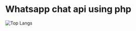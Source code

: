 # Whatsapp chat api using php

![Top Langs](https://github-readme-stats.vercel.app/api/top-langs/?username=MohamadElhadidy&layout=compact)
